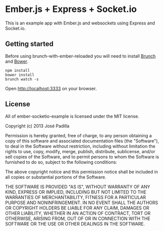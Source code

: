# Ember.js + Express + Socket.io

This is an example app with Ember.js and websockets using Express and Socket.io.

## Getting started

Before using brunch-with-ember-reloaded you will need to install [Brunch](http://brunch.io/) and [Bower](http://bower.io/).

```
npm install
bower install
brunch watch -s
```
Open [http://localhost:3333](http://localhost:3333) on your browser.

## License

All of ember-socketio-example is licensed under the MIT license.

Copyright (c) 2013 José Padilla

Permission is hereby granted, free of charge, to any person obtaining a copy of this software and associated documentation files (the "Software"), to deal in the Software without restriction, including without limitation the rights to use, copy, modify, merge, publish, distribute, sublicense, and/or sell copies of the Software, and to permit persons to whom the Software is furnished to do so, subject to the following conditions:

The above copyright notice and this permission notice shall be included in all copies or substantial portions of the Software.

THE SOFTWARE IS PROVIDED "AS IS", WITHOUT WARRANTY OF ANY KIND, EXPRESS OR IMPLIED, INCLUDING BUT NOT LIMITED TO THE WARRANTIES OF MERCHANTABILITY, FITNESS FOR A PARTICULAR PURPOSE AND NONINFRINGEMENT. IN NO EVENT SHALL THE AUTHORS OR COPYRIGHT HOLDERS BE LIABLE FOR ANY CLAIM, DAMAGES OR OTHER LIABILITY, WHETHER IN AN ACTION OF CONTRACT, TORT OR OTHERWISE, ARISING FROM, OUT OF OR IN CONNECTION WITH THE SOFTWARE OR THE USE OR OTHER DEALINGS IN THE SOFTWARE.
